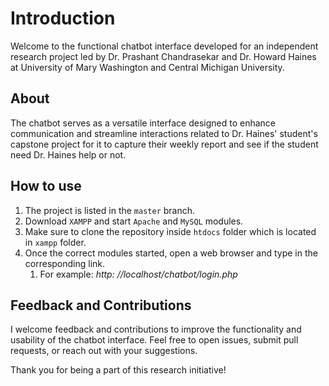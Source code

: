 # Introduction
Welcome to the functional chatbot interface developed for an independent research project led by Dr. Prashant Chandrasekar and Dr. Howard Haines at University of Mary Washington and Central Michigan University.

## About
The chatbot serves as a versatile interface designed to enhance communication and streamline interactions related to Dr. Haines' student's capstone project for it to  capture their weekly report and see if the student need Dr. Haines help or not.

## How to use
1. The project is listed in the `master` branch.
2. Download `XAMPP` and start `Apache` and `MySQL` modules.
3. Make sure to clone the repository inside `htdocs` folder which is located in `xampp` folder.
4. Once the correct modules started, open a web browser and type in the corresponding link.
      1. For example: *http: //localhost/chatbot/login.php*

## Feedback and Contributions
I welcome feedback and contributions to improve the functionality and usability of the chatbot interface. Feel free to open issues, submit pull requests, or reach out with your suggestions.

Thank you for being a part of this research initiative!

